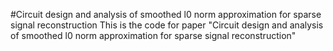 #Circuit design and analysis of smoothed l0 norm approximation for sparse signal reconstruction 
This is the code for paper "Circuit design and analysis of smoothed l0 norm approximation for sparse signal reconstruction"
